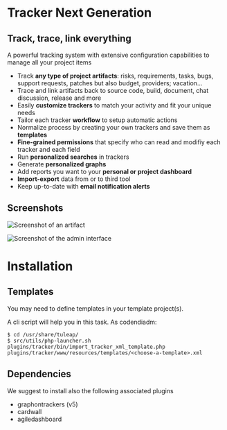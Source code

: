 Tracker Next Generation
=======================

Track, trace, link everything
-----------------------------

A powerful tracking system with extensive configuration capabilities to manage all your project items

 - Track **any type of project artifacts**: risks, requirements, tasks, bugs, support requests, patches but also budget, providers; vacation…
 - Trace and link artifacts back to source code, build, document, chat discussion, release and more
 - Easily **customize trackers** to match your activity and fit your unique needs
 - Tailor each tracker **workflow** to setup automatic actions
 - Normalize process by creating your own trackers and save them as **templates**
 - **Fine-grained permissions** that specify who can read and modifiy each tracker and each field
 - Run **personalized searches** in trackers
 - Generate **personalized graphs**
 - Add reports you want to your **personal or project dashboard**
 - **Import-export** data from or to third tool
 - Keep up-to-date with **email notification alerts**

Screenshots
-----------

![Screenshot of an artifact](http://www.tuleap.com/sites/default/files/styles/x-large/public/artifacts-traceability.png)

![Screenshot of the admin interface](http://www.tuleap.com/sites/default/files/styles/x-large/public/easy-customizable-tracker.png)

Installation
============

Templates
---------

You may need to define templates in your template project(s).

A cli script will help you in this task. As codendiadm:

    $ cd /usr/share/tuleap/
    $ src/utils/php-launcher.sh plugins/tracker/bin/import_tracker_xml_template.php plugins/tracker/www/resources/templates/<choose-a-template>.xml

Dependencies
------------

We suggest to install also the following associated plugins

- graphontrackers (v5)
- cardwall
- agiledashboard

